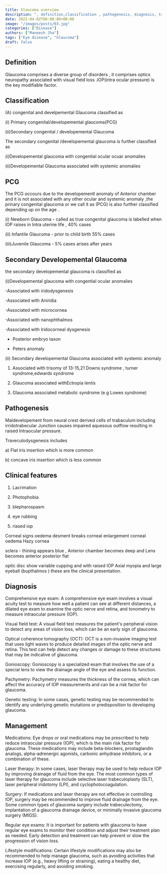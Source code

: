 ```yaml
---
title: Glaucoma overview
description: ", definition,classification , pathogenesis, diagnosis, treatment, "
date: 2022-04-02T06:00:00+00:00
image: "/images/posts/03.jpg"
categories: ["Disease"]
authors: ["Maneesh Jha"]
tags: ["Eye disease", "Glaucoma"]
draft: false
---
```

## Definition
Glaucoma comprises a diverse group of disorders , it comprises optics neuropathy associated with visual field loss .IOP(intra ocular pressure) is the key modifiable factor.

## Classification
(A) congenital and develpemental Glaucoma
classified as 

(i) Primary congenital/developemental glaucoma(PCG) 

(ii)Secondary congenital / developemental Glaucoma
              
The secondary congenital /developemental glaucoma is further classified as 

(i)Developemental glaucoma with congential ocular ocuar anomalies 

(ii)Developemental Glaucoma associated with systemic anomalies
                                                                           

## PCG
The PCG occours due to the developementl anomaly of Anterior chamber and it is not associated with any other ocular and systemic anomaly ,the prinary congenital glaucoma or we call it as (PCG) is also further classified  depending up on the age .

(i) Newborn Glaucoma - called as true congenital glaucoma is labelled when IOP raises in Intra uterine life , 40% cases

(ii) Infantile Glaucoma - prior to child birth 55% cases

(iii)Juvenile Glaucoma -  5% cases arises after  years 

## Secondary Developemental Glaucoma

the secondary developemental glaucoma is classified as

(i)Developemental glaucoma with congential ocular  anomalies 

-Associated with iridodysgenesis

-Associated with Aniridia

-Associated with microcornea

-Associated with nanophthalmos

-Associated with Iridocorneal dysgenesis

- Posterior embryo taxon

- Peters anomaly

(ii) Secondary developemental Glaucoma associated with systemic anomaly

1) Associated with trisomy of 13-15,21 Downs syndrome , turner syndrome,edwards syndrome

2) Glaucoma associated withEctropia lentis 

3) Glaucoma associated metabolic syndrome (e.g Lowes syndrome)


## Pathogenesis

Maldevelopement from neural crest derived cells of trabaculum including irridotrabecular Junction causes impaired aquesous outflow resulting in raised Intraocular pressure.

Traveculodysgenesis  includes 

a) Flat iris insertion which is more common

b) concave iris insertion which is less common


## Clinical features

1) Lacrimation

2) Photophobia

3) blepharospasm

4) eye rubbing

5) riased iop

Corneal signs
oedema 
desment breaks
corneal enlargement
corneal oedema
Hazy cornea

sclera - thining appears blue , Anterior chamber becomes deep and  Lens becomes anterior posterior flat

optic disc show variable cupping and with raised IOP Axial myopia and large eyeball (bupthalmos ) these are the clinical presentation.

## Diagnosis
Comprehensive eye exam: A comprehensive eye exam involves a visual acuity test to measure how well a patient can see at different distances, a dilated eye exam to examine the optic nerve and retina, and tonometry to measure intraocular pressure (IOP).

Visual field test: A visual field test measures the patient's peripheral vision to detect any areas of vision loss, which can be an early sign of glaucoma.

Optical coherence tomography (OCT): OCT is a non-invasive imaging test that uses light waves to produce detailed images of the optic nerve and retina. This test can help detect any changes or damage to these structures that may be indicative of glaucoma.

Gonioscopy: Gonioscopy is a specialized exam that involves the use of a special lens to view the drainage angle of the eye and assess its function.

Pachymetry: Pachymetry measures the thickness of the cornea, which can affect the accuracy of IOP measurements and can be a risk factor for glaucoma.

Genetic testing: In some cases, genetic testing may be recommended to identify any underlying genetic mutations or predisposition to developing glaucoma.
## Management
Medications: Eye drops or oral medications may be prescribed to help reduce intraocular pressure (IOP), which is the main risk factor for glaucoma. These medications may include beta-blockers, prostaglandin analogs, alpha-adrenergic agonists, carbonic anhydrase inhibitors, or a combination of these.

Laser therapy: In some cases, laser therapy may be used to help reduce IOP by improving drainage of fluid from the eye. The most common types of laser therapy for glaucoma include selective laser trabeculoplasty (SLT), laser peripheral iridotomy (LPI), and cyclophotocoagulation.

Surgery: If medications and laser therapy are not effective in controlling IOP, surgery may be recommended to improve fluid drainage from the eye. Some common types of glaucoma surgery include trabeculectomy, implantation of a glaucoma drainage device, or minimally invasive glaucoma surgery (MIGS).

Regular eye exams: It is important for patients with glaucoma to have regular eye exams to monitor their condition and adjust their treatment plan as needed. Early detection and treatment can help prevent or slow the progression of vision loss.

Lifestyle modifications: Certain lifestyle modifications may also be recommended to help manage glaucoma, such as avoiding activities that increase IOP (e.g., heavy lifting or straining), eating a healthy diet, exercising regularly, and avoiding smoking.
